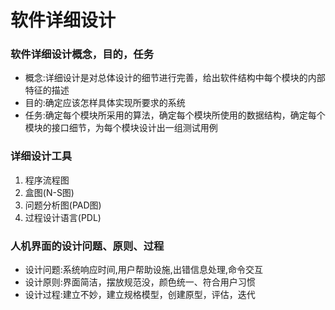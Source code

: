 # 软件详细设计
### 软件详细设计概念，目的，任务
- 概念:详细设计是对总体设计的细节进行完善，给出软件结构中每个模块的内部特征的描述
- 目的:确定应该怎样具体实现所要求的系统
- 任务:确定每个模块所采用的算法，确定每个模块所使用的数据结构，确定每个模块的接口细节，为每个模块设计出一组测试用例
### 详细设计工具
1. 程序流程图
2. 盒图(N-S图)
3. 问题分析图(PAD图)
4. 过程设计语言(PDL)
### 人机界面的设计问题、原则、过程
- 设计问题:系统响应时间,用户帮助设施,出错信息处理,命令交互
- 设计原则:界面简洁，摆放规范没，颜色统一、符合用户习惯
- 设计过程:建立不妙，建立规格模型，创建原型，评估，迭代